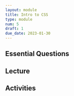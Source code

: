 ```yaml
---
layout: module
title: Intro to CSS
type: module
num: 5
draft: 1
due_date: 2023-01-30
---
```



## Essential Questions

## Lecture

## Activities